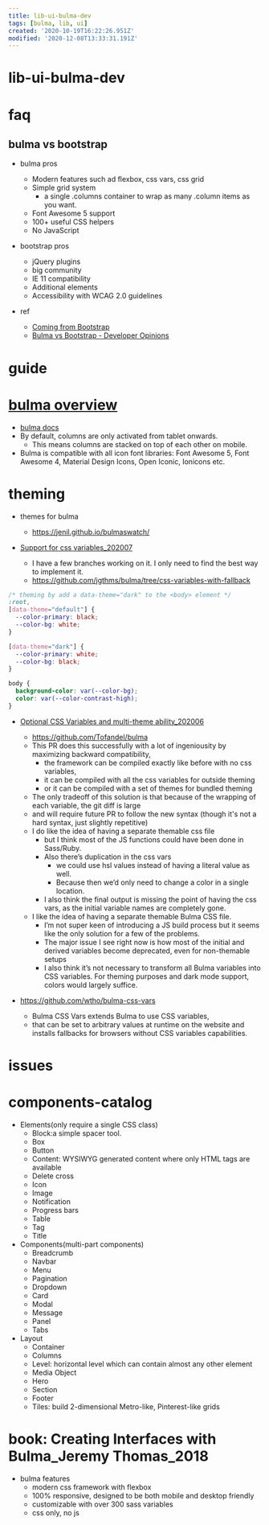```yaml
---
title: lib-ui-bulma-dev
tags: [bulma, lib, ui]
created: '2020-10-19T16:22:26.951Z'
modified: '2020-12-08T13:33:31.191Z'
---
```


# lib-ui-bulma-dev

# faq

## bulma vs bootstrap

- bulma pros
  - Modern features such ad flexbox, css vars, css grid
  - Simple grid system
    - a single .columns container to wrap as many .column items as you want.
  - Font Awesome 5 support
  - 100+ useful CSS helpers
  - No JavaScript

- bootstrap pros
  - jQuery plugins
  - big community
  - IE 11 compatibility
  - Additional elements
  - Accessibility with WCAG 2.0 guidelines

- ref
  - [Coming from Bootstrap](https://bulma.io/alternative-to-bootstrap/)
  - [Bulma vs Bootstrap - Developer Opinions](https://www.reddit.com/r/web_design/comments/9h8o3f/bulma_vs_bootstrap_developer_opinions/)

# guide

# [bulma overview](https://github.com/jgthms/bulma)

- [bulma docs](https://bulma.io/documentation/overview/start/)
- By default, columns are only activated from tablet onwards. 
  - This means columns are stacked on top of each other on mobile.
- Bulma is compatible with all icon font libraries: Font Awesome 5, Font Awesome 4, Material Design Icons, Open Iconic, Ionicons etc.

# theming 

- themes for bulma
  - https://jenil.github.io/bulmaswatch/

- [Support for css variables_202007](https://github.com/jgthms/bulma/issues/3028)
  - I have a few branches working on it. I only need to find the best way to implement it.
  - https://github.com/jgthms/bulma/tree/css-variables-with-fallback

``` CSS
/* theming by add a data-theme="dark" to the <body> element */
:root,
[data-theme="default"] {
  --color-primary: black;
  --color-bg: white;
}

[data-theme="dark"] {
  --color-primary: white;
  --color-bg: black;
}

body {
  background-color: var(--color-bg);
  color: var(--color-contrast-high);
}
```

- [Optional CSS Variables and multi-theme ability_202006](https://github.com/jgthms/bulma/pull/2981)
  - https://github.com/Tofandel/bulma
  - This PR does this successfully with a lot of ingeniousity by maximizing backward compatibility, 
    - the framework can be compiled exactly like before with no css variables, 
    - it can be compiled with all the css variables for outside theming 
    - or it can be compiled with a set of themes for bundled theming
  - The only tradeoff of this solution is that because of the wrapping of each variable, the git diff is large
  - and will require future PR to follow the new syntax (though it's not a hard syntax, just slightly repetitive)
  - I do like the idea of having a separate themable css file 
    - but I think most of the JS functions could have been done in Sass/Ruby.
    - Also there’s duplication in the css vars
      - we could use hsl values instead of having a literal value as well. 
      - Because then we’d only need to change a color in a single location.
    - I also think the final output is missing the point of having the css vars, as the initial variable names are completely gone.
  - I like the idea of having a separate themable Bulma CSS file. 
    - I’m not super keen of introducing a JS build process but it seems like the only solution for a few of the problems.
    - The major issue I see right now is how most of the initial and derived variables become deprecated, even for non-themable setups
    - I also think it’s not necessary to transform all Bulma variables into CSS variables. For theming purposes and dark mode support, colors would largely suffice.

- https://github.com/wtho/bulma-css-vars
  - Bulma CSS Vars extends Bulma to use CSS variables, 
  - that can be set to arbitrary values at runtime on the website and installs fallbacks for browsers without CSS variables capabilities.

# issues

# components-catalog

- Elements(only require a single CSS class)
  - Block:a simple spacer tool.
  - Box
  - Button
  - Content: WYSIWYG generated content where only HTML tags are available
  - Delete cross
  - Icon
  - Image
  - Notification
  - Progress bars
  - Table
  - Tag
  - Title
- Components(multi-part components)
  - Breadcrumb
  - Navbar
  - Menu
  - Pagination
  - Dropdown
  - Card
  - Modal
  - Message
  - Panel
  - Tabs
- Layout
  - Container
  - Columns
  - Level: horizontal level which can contain almost any other element
  - Media Object
  - Hero
  - Section
  - Footer
  - Tiles: build 2-dimensional Metro-like, Pinterest-like grids

# book: Creating Interfaces with Bulma_Jeremy Thomas_2018

- bulma features
  - modern css framework with flexbox
  - 100% responsive, designed to be both mobile and desktop friendly
  - customizable with over 300 sass variables
  - css only, no js
